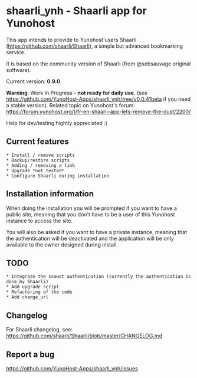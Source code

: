 shaarli_ynh - Shaarli app for Yunohost
===========
This app intends to provide to Yunohost'users Shaarli (https://github.com/shaarli/Shaarli), a simple but advanced bookmarking service.

It is based on the community version of Shaarli (from @sebsauvage original software).

Current version: **0.9.0**

**Warning**: Work In Progress - **not ready for daily use**. (see https://github.com/YunoHost-Apps/shaarli_ynh/tree/v0.0.41beta if you need a stable version).
Related topic on Yunohost's forum: https://forum.yunohost.org/t/fr-en-shaarli-app-lets-remove-the-dust/2200/

Help for dev/testing hightly appreciated :)

## Current features

    * Install / remove scripts
    * Backup/restore scripts
    * Adding / removing a link
    * Upgrade *not tested*
    * Configure Shaarli during installation

## Installation information

When doing the installation you will be prompted if you want to have a public site, meaning that you don't have to be a user of this Yunohost instance to access the site.

You will also be asked if you want to   have a private instance, meaning that the authentication will be deactivated and the application will be only available to the owner designed during install.

## TODO
    
    * Integrate the ssowat authentication (currently the authentication is done by Shaarli)
    * Add upgrade script
    * Refactoring of the code
    * Add change_url

## Changelog

For Shaarli changelog, see: https://github.com/shaarli/Shaarli/blob/master/CHANGELOG.md

## Report a bug

https://github.com/YunoHost-Apps/shaarli_ynh/issues
